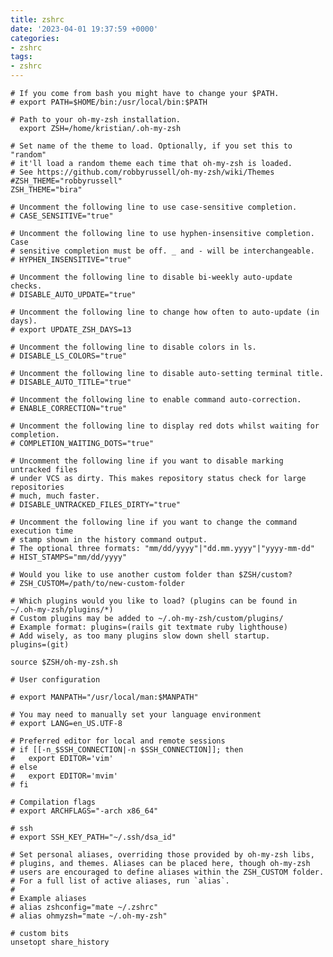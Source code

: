 ```yaml
---
title: zshrc
date: '2023-04-01 19:37:59 +0000'
categories:
- zshrc
tags:
- zshrc
---
```



    # If you come from bash you might have to change your $PATH.
    # export PATH=$HOME/bin:/usr/local/bin:$PATH

    # Path to your oh-my-zsh installation.
      export ZSH=/home/kristian/.oh-my-zsh

    # Set name of the theme to load. Optionally, if you set this to "random"
    # it'll load a random theme each time that oh-my-zsh is loaded.
    # See https://github.com/robbyrussell/oh-my-zsh/wiki/Themes
    #ZSH_THEME="robbyrussell"
    ZSH_THEME="bira"

    # Uncomment the following line to use case-sensitive completion.
    # CASE_SENSITIVE="true"

    # Uncomment the following line to use hyphen-insensitive completion. Case
    # sensitive completion must be off. _ and - will be interchangeable.
    # HYPHEN_INSENSITIVE="true"

    # Uncomment the following line to disable bi-weekly auto-update checks.
    # DISABLE_AUTO_UPDATE="true"

    # Uncomment the following line to change how often to auto-update (in days).
    # export UPDATE_ZSH_DAYS=13

    # Uncomment the following line to disable colors in ls.
    # DISABLE_LS_COLORS="true"

    # Uncomment the following line to disable auto-setting terminal title.
    # DISABLE_AUTO_TITLE="true"

    # Uncomment the following line to enable command auto-correction.
    # ENABLE_CORRECTION="true"

    # Uncomment the following line to display red dots whilst waiting for completion.
    # COMPLETION_WAITING_DOTS="true"

    # Uncomment the following line if you want to disable marking untracked files
    # under VCS as dirty. This makes repository status check for large repositories
    # much, much faster.
    # DISABLE_UNTRACKED_FILES_DIRTY="true"

    # Uncomment the following line if you want to change the command execution time
    # stamp shown in the history command output.
    # The optional three formats: "mm/dd/yyyy"|"dd.mm.yyyy"|"yyyy-mm-dd"
    # HIST_STAMPS="mm/dd/yyyy"

    # Would you like to use another custom folder than $ZSH/custom?
    # ZSH_CUSTOM=/path/to/new-custom-folder

    # Which plugins would you like to load? (plugins can be found in ~/.oh-my-zsh/plugins/*)
    # Custom plugins may be added to ~/.oh-my-zsh/custom/plugins/
    # Example format: plugins=(rails git textmate ruby lighthouse)
    # Add wisely, as too many plugins slow down shell startup.
    plugins=(git)

    source $ZSH/oh-my-zsh.sh

    # User configuration

    # export MANPATH="/usr/local/man:$MANPATH"

    # You may need to manually set your language environment
    # export LANG=en_US.UTF-8

    # Preferred editor for local and remote sessions
    # if [[-n_$SSH_CONNECTION|-n $SSH_CONNECTION]]; then
    #   export EDITOR='vim'
    # else
    #   export EDITOR='mvim'
    # fi

    # Compilation flags
    # export ARCHFLAGS="-arch x86_64"

    # ssh
    # export SSH_KEY_PATH="~/.ssh/dsa_id"

    # Set personal aliases, overriding those provided by oh-my-zsh libs,
    # plugins, and themes. Aliases can be placed here, though oh-my-zsh
    # users are encouraged to define aliases within the ZSH_CUSTOM folder.
    # For a full list of active aliases, run `alias`.
    #
    # Example aliases
    # alias zshconfig="mate ~/.zshrc"
    # alias ohmyzsh="mate ~/.oh-my-zsh"

    # custom bits
    unsetopt share_history